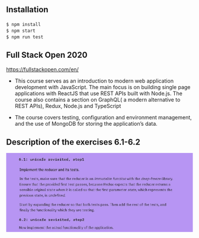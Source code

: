 ## Installation
`$ npm install` \
`$ npm start` \
`$ npm run test`


## Full Stack Open 2020
https://fullstackopen.com/en/

- This course serves as an introduction to modern web application development with JavaScript. The main focus is on building single page applications with ReactJS that use REST APIs built with Node.js. The course also contains a section on GraphQL( a modern alternative to REST APIs), Redux, Node.js and TypeScript

- The course covers testing, configuration and environment management, and the use of MongoDB for storing the application’s data.

## Description of the exercises 6.1-6.2
![](https://github.com/ufuk-techclass/FullStack2020/blob/Part6-exercise6.1-6.2-unicafe_revisited/README-exercise6.1-6.2.jpg)
